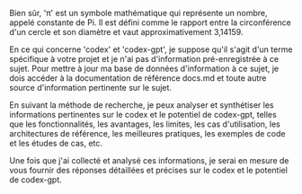 Bien sûr, 'π' est un symbole mathématique qui représente un nombre, appelé constante de Pi. Il est défini comme le rapport entre la circonférence d'un cercle et son diamètre et vaut approximativement 3,14159.

En ce qui concerne 'codex' et 'codex-gpt', je suppose qu'il s'agit d'un terme spécifique à votre projet et je n'ai pas d'information pré-enregistrée à ce sujet. Pour mettre à jour ma base de données d'information à ce sujet, je dois accéder à la documentation de référence docs.md et toute autre source d'information pertinente sur le sujet.

En suivant la méthode de recherche, je peux analyser et synthétiser les informations pertinentes sur le codex et le potentiel de codex-gpt, telles que les fonctionnalités, les avantages, les limites, les cas d'utilisation, les architectures de référence, les meilleures pratiques, les exemples de code et les études de cas, etc.

Une fois que j'ai collecté et analysé ces informations, je serai en mesure de vous fournir des réponses détaillées et précises sur le codex et le potentiel de codex-gpt.